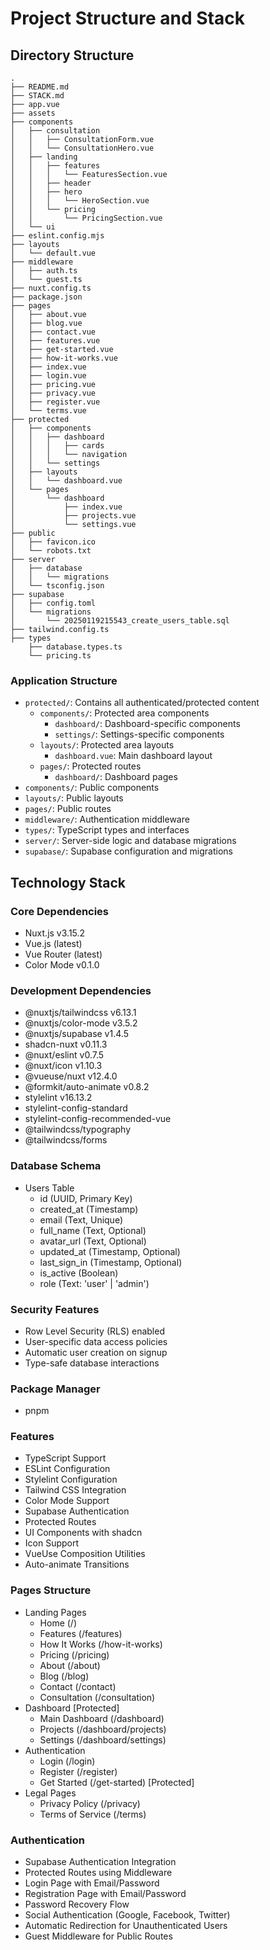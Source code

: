 # Project Structure and Stack

## Directory Structure
```
.
├── README.md
├── STACK.md
├── app.vue
├── assets
├── components
│   ├── consultation
│   │   ├── ConsultationForm.vue
│   │   └── ConsultationHero.vue
│   ├── landing
│   │   ├── features
│   │   │   └── FeaturesSection.vue
│   │   ├── header
│   │   ├── hero
│   │   │   └── HeroSection.vue
│   │   └── pricing
│   │       └── PricingSection.vue
│   └── ui
├── eslint.config.mjs
├── layouts
│   └── default.vue
├── middleware
│   ├── auth.ts
│   └── guest.ts
├── nuxt.config.ts
├── package.json
├── pages
│   ├── about.vue
│   ├── blog.vue
│   ├── contact.vue
│   ├── features.vue
│   ├── get-started.vue
│   ├── how-it-works.vue
│   ├── index.vue
│   ├── login.vue
│   ├── pricing.vue
│   ├── privacy.vue
│   ├── register.vue
│   └── terms.vue
├── protected
│   ├── components
│   │   ├── dashboard
│   │   │   ├── cards
│   │   │   └── navigation
│   │   └── settings
│   ├── layouts
│   │   └── dashboard.vue
│   └── pages
│       └── dashboard
│           ├── index.vue
│           ├── projects.vue
│           └── settings.vue
├── public
│   ├── favicon.ico
│   └── robots.txt
├── server
│   ├── database
│   │   └── migrations
│   └── tsconfig.json
├── supabase
│   ├── config.toml
│   └── migrations
│       └── 20250119215543_create_users_table.sql
├── tailwind.config.ts
├── types
    ├── database.types.ts
    └── pricing.ts
```

### Application Structure
- `protected/`: Contains all authenticated/protected content
  - `components/`: Protected area components
    - `dashboard/`: Dashboard-specific components
    - `settings/`: Settings-specific components
  - `layouts/`: Protected area layouts
    - `dashboard.vue`: Main dashboard layout
  - `pages/`: Protected routes
    - `dashboard/`: Dashboard pages
- `components/`: Public components
- `layouts/`: Public layouts
- `pages/`: Public routes
- `middleware/`: Authentication middleware
- `types/`: TypeScript types and interfaces
- `server/`: Server-side logic and database migrations
- `supabase/`: Supabase configuration and migrations

## Technology Stack

### Core Dependencies
- Nuxt.js v3.15.2
- Vue.js (latest)
- Vue Router (latest)
- Color Mode v0.1.0

### Development Dependencies
- @nuxtjs/tailwindcss v6.13.1
- @nuxtjs/color-mode v3.5.2
- @nuxtjs/supabase v1.4.5
- shadcn-nuxt v0.11.3
- @nuxt/eslint v0.7.5
- @nuxt/icon v1.10.3
- @vueuse/nuxt v12.4.0
- @formkit/auto-animate v0.8.2
- stylelint v16.13.2
- stylelint-config-standard
- stylelint-config-recommended-vue
- @tailwindcss/typography
- @tailwindcss/forms

### Database Schema
- Users Table
  - id (UUID, Primary Key)
  - created_at (Timestamp)
  - email (Text, Unique)
  - full_name (Text, Optional)
  - avatar_url (Text, Optional)
  - updated_at (Timestamp, Optional)
  - last_sign_in (Timestamp, Optional)
  - is_active (Boolean)
  - role (Text: 'user' | 'admin')

### Security Features
- Row Level Security (RLS) enabled
- User-specific data access policies
- Automatic user creation on signup
- Type-safe database interactions

### Package Manager
- pnpm

### Features
- TypeScript Support
- ESLint Configuration
- Stylelint Configuration
- Tailwind CSS Integration
- Color Mode Support
- Supabase Authentication
- Protected Routes
- UI Components with shadcn
- Icon Support
- VueUse Composition Utilities
- Auto-animate Transitions

### Pages Structure
- Landing Pages
  - Home (/)
  - Features (/features)
  - How It Works (/how-it-works)
  - Pricing (/pricing)
  - About (/about)
  - Blog (/blog)
  - Contact (/contact)
  - Consultation (/consultation)
- Dashboard [Protected]
  - Main Dashboard (/dashboard)
  - Projects (/dashboard/projects)
  - Settings (/dashboard/settings)
- Authentication
  - Login (/login)
  - Register (/register)
  - Get Started (/get-started) [Protected]
- Legal Pages
  - Privacy Policy (/privacy)
  - Terms of Service (/terms)

### Authentication
- Supabase Authentication Integration
- Protected Routes using Middleware
- Login Page with Email/Password
- Registration Page with Email/Password
- Password Recovery Flow
- Social Authentication (Google, Facebook, Twitter)
- Automatic Redirection for Unauthenticated Users
- Guest Middleware for Public Routes 